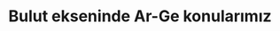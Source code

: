 ---
layout: page
breadcrumbs: true
tags:
    - post workaround
categories:
    - calisma-alanlarimiz
subheadline: "Çalışma Alanlarımız"
title:  "Bulut ekseninde Ar-Ge konularımız"
teaser: "Mikro servisler, sistem gözleme, uygulama yük dağıtımı, uygulama ölçekleme."
---